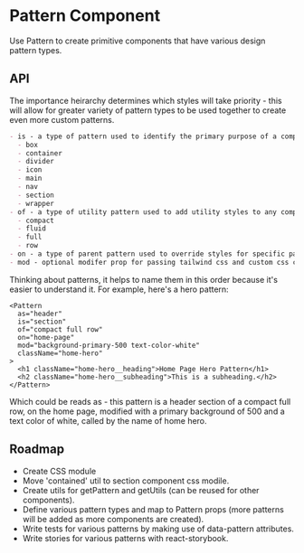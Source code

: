 # Pattern Component

Use Pattern to create primitive components that have various design pattern types.

## API

The importance heirarchy determines which styles will take priority - this will allow for greater variety of pattern types to be used together to create even more custom patterns.

```md
- is - a type of pattern used to identify the primary purpose of a component using well known design patterns or well documented namespace.
  - box
  - container
  - divider
  - icon
  - main
  - nav
  - section
  - wrapper
- of - a type of utility pattern used to add utility styles to any component extension of the pattern component.
  - compact
  - fluid
  - full
  - row
- on - a type of parent pattern used to override styles for specific pages, containers, compositions, layouts, or templates.
- mod - optional modifer prop for passing tailwind css and custom css classes. A shorter alternative to using className, which className should still override.
```

Thinking about patterns, it helps to name them in this order because it's easier to understand it. For example, here's a hero pattern:

```tsx
<Pattern
  as="header"
  is="section"
  of="compact full row"
  on="home-page"
  mod="background-primary-500 text-color-white"
  className="home-hero"
>
  <h1 className="home-hero__heading">Home Page Hero Pattern</h1>
  <h2 className="home-hero__subheading">This is a subheading.</h2>
</Pattern>
```

Which could be reads as - this pattern is a header section of a compact full row, on the home page, modified with a primary background of 500 and a text color of white, called by the name of home hero.

## Roadmap

- Create CSS module
- Move 'contained' util to section component css modile.
- Create utils for getPattern and getUtils (can be reused for other components).
- Define various pattern types and map to Pattern props (more patterns will be added as more components are created).
- Write tests for various patterns by making use of data-pattern attributes.
- Write stories for various patterns with react-storybook.
